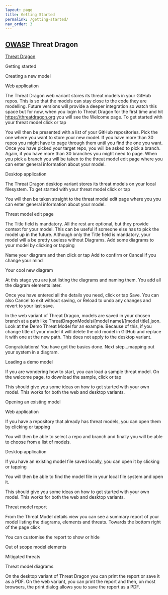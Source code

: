 ```yaml
---
layout: page
title: Getting Started
permalink: /getting-started/
nav_order: 3
---
```



## [OWASP](https://www.owasp.org) Threat Dragon

[Threat Dragon](http://owasp.org/www-project-threat-dragon)

Getting started

Creating a new model

Web application

The Threat Dragon web variant stores its threat models in your GitHub repos.
This is so that the models can stay close to the code they are modelling.
Future versions will provide a deeper integration so watch this space but for now,
when you login to Threat Dragon for the first time and hit https://threatdragon.org you will see the Welcome page.
To get started with your threat model click or tap


You will then be presented with a list of your GitHub repositories.
Pick the one where you want to store your new model.
If you have more than 30 repos you might have to page through them until you find the one you want.
Once you have picked your target repo, you will be asked to pick a branch.
Again, if you have more than 30 branches you might need to page.
When you pick a branch you will be taken to the threat model edit page where you can enter general information about your model.

Desktop application

The Threat Dragon desktop variant stores its threat models on your local filesystem. To get started with your threat model click or tap


You will then be taken straight to the threat model edit page where you you can enter general information about your model.

Threat model edit page

The Title field is mandatory. All the rest are optional, but they provide context for your model.
This can be useful if someone else has to pick the model up in the future.
Although only the Title field is mandatory, your model will a be pretty useless without Diagrams.
Add some diagrams to your model by clicking or tapping

Name your diagram and then click or tap Add to confirm or Cancel if you change your mind

Your cool new diagram

At this stage you are just listing the diagrams and naming them.
You add all the diagram elements later.

Once you have entered all the details you need, click or tap Save.
You can also Cancel to exit without saving, or Reload to undo any changes and revert to your last save.

In the web variant of Threat Dragon, models are saved in your chosen branch at a path like ThreatDragonModels/[model name]/[model title].json.
Look at the Demo Threat Model for an example.
Because of this, if you change title of your model it will delete the old model in GitHub and replace it with one at the new path.
This does not apply to the desktop variant.

Congratulations! You have got the basics done. Next step...mapping out your system in a diagram.

Loading a demo model

If you are wondering how to start, you can load a sample threat model. On the welcome page, to download the sample, click or tap

This should give you some ideas on how to get started with your own model. This works for both the web and desktop variants.

Opening an existing model

Web application

If you have a repository that already has threat models, you can open them by clicking or tapping

You will then be able to select a repo and branch and finally you will be able to choose from a list of models.

Desktop application

If you have an existing model file saved locally, you can open it by clicking or tapping

You will then be able to find the model file in your local file system and open it.

This should give you some ideas on how to get started with your own model. This works for both the web and desktop variants.

Threat model report

From the Threat Model details view you can see a summary report of your model listing the diagrams, elements and threats.
Towards the bottom right of the page click

You can customise the report to show or hide

Out of scope model elements

Mitigated threats

Threat model diagrams

On the desktop variant of Threat Dragon you can print the report or save it as a PDF.
On the web variant, you can print the report and then, on most browsers, the print dialog allows you to save the report as a PDF.

